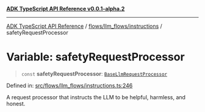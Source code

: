 [**ADK TypeScript API Reference v0.0.1-alpha.2**](../../../../README.md)

***

[ADK TypeScript API Reference](../../../../modules.md) / [flows/llm\_flows/instructions](../README.md) / safetyRequestProcessor

# Variable: safetyRequestProcessor

> `const` **safetyRequestProcessor**: [`BaseLlmRequestProcessor`](../../BaseLlmProcessor/interfaces/BaseLlmRequestProcessor.md)

Defined in: [src/flows/llm\_flows/instructions.ts:246](https://github.com/njraladdin/adk-typescript/blob/main/src/flows/llm_flows/instructions.ts#L246)

A request processor that instructs the LLM to be helpful, harmless, and honest.
